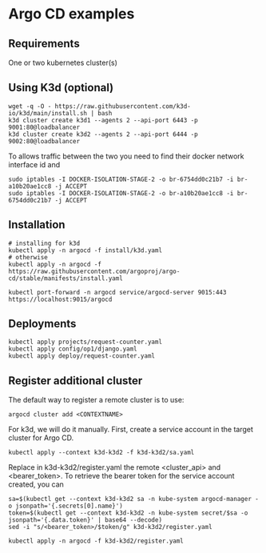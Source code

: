 # Argo CD examples

## Requirements

One or two kubernetes cluster(s)

## Using K3d (optional)

```
wget -q -O - https://raw.githubusercontent.com/k3d-io/k3d/main/install.sh | bash
k3d cluster create k3d1 --agents 2 --api-port 6443 -p 9001:80@loadbalancer
k3d cluster create k3d2 --agents 2 --api-port 6444 -p 9002:80@loadbalancer
```

To allows traffic between the two you need to find their docker network interface id and
```
sudo iptables -I DOCKER-ISOLATION-STAGE-2 -o br-6754dd0c21b7 -i br-a10b20ae1cc8 -j ACCEPT
sudo iptables -I DOCKER-ISOLATION-STAGE-2 -o br-a10b20ae1cc8 -i br-6754dd0c21b7 -j ACCEPT
```

## Installation

```
# installing for k3d
kubectl apply -n argocd -f install/k3d.yaml
# otherwise
kubectl apply -n argocd -f https://raw.githubusercontent.com/argoproj/argo-cd/stable/manifests/install.yaml

kubectl port-forward -n argocd service/argocd-server 9015:443
https://localhost:9015/argocd
```

## Deployments

```
kubectl apply projects/request-counter.yaml
kubectl apply config/op1/django.yaml
kubectl apply deploy/request-counter.yaml
```

## Register additional cluster

The default way to register a remote cluster is to use:
```
argocd cluster add <CONTEXTNAME>
```

For k3d, we will do it manually. 
First, create a service account in the target cluster for Argo CD.
```
kubectl apply --context k3d-k3d2 -f k3d-k3d2/sa.yaml
```

Replace in k3d-k3d2/register.yaml the remote <cluster_api> and <bearer_token>.
To retrieve the bearer token for the service account created, you can
```
sa=$(kubectl get --context k3d-k3d2 sa -n kube-system argocd-manager -o jsonpath='{.secrets[0].name}')
token=$(kubectl get --context k3d-k3d2 -n kube-system secret/$sa -o jsonpath='{.data.token}' | base64 --decode)
sed -i "s/<bearer_token>/$token/g" k3d-k3d2/register.yaml
```
```
kubectl apply -n argocd -f k3d-k3d2/register.yaml
```
